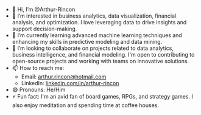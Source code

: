 - 👋 Hi, I’m @Arthur-Rincon
- 👀 I’m interested in business analytics, data visualization, financial analysis, and optimization. I love leveraging data to drive insights and support decision-making.
- 🌱 I’m currently learning advanced machine learning techniques and enhancing my skills in predictive modeling and data mining.
- 💞️ I’m looking to collaborate on projects related to data analytics, business intelligence, and financial modeling. I'm open to contributing to open-source projects and working with teams on innovative solutions.
- 📫 How to reach me: 
  - Email: arthur.rincon@hotmail.com
  - LinkedIn: [linkedin.com/in/arthur-rincon](https://www.linkedin.com/in/arthur-rincon)
- 😄 Pronouns: He/Him
- ⚡ Fun fact: I'm an avid fan of board games, RPGs, and strategy games. I also enjoy meditation and spending time at coffee houses.


<!---
Arthur-Rincon/Arthur-Rincon is a ✨ special ✨ repository because its `README.md` (this file) appears on your GitHub profile.
You can click the Preview link to take a look at your changes.
--->
